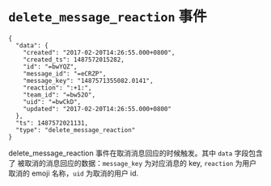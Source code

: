 # `delete_message_reaction` 事件

```
{
  "data": {
    "created": "2017-02-20T14:26:55.000+0800",
    "created_ts": 1487572015282,
    "id": "=bwYQZ",
    "message_id": "=eCRZP",
    "message_key": "1487571355082.0141",
    "reaction": ":+1:",
    "team_id": "=bw52O",
    "uid": "=bwCkD",
    "updated": "2017-02-20T14:26:55.000+0800"
  },
  "ts": 1487572021131,
  "type": "delete_message_reaction"
}
```

delete_message_reaction 事件在取消消息回应的时候触发。其中 `data` 字段包含了
被取消的消息回应的数据：`message_key` 为对应消息的 key, `reaction` 为用户取消的
emoji 名称，`uid` 为取消的用户 id.
